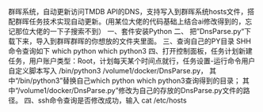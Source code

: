 群晖系统，自动更新访问TMDB API的DNS，支持写入到群晖系统hosts文件，搭配群晖任务技术实现自动更新。(用某位大佬的代码基础上结合ai修改得到的，忘记那位大佬的一下子搜索不到）
一、套件安装Python
二、 把”DnsParse.py“下载下来，导入到群晖群晖的你想放的文件夹里面。
三、查询自己的PY目录
SHH命令查询如下
which python
which python3
四、打开控制面板，任务计划新建任务，用户账户类型：Root，计划每天某个时间点就行，任务设置-运行命令用户自定义脚本写入
/bin/python3 /volume1/docker/DnsParse.py，
其中“/bin/python3”替换自己which python which python3查询得到的目录；
其中“/volume1/docker/DnsParse.py”修改为自己的存放的DnsParse.py文件的路径。
四、ssh命令查询是否修改成功，输入
cat /etc/hosts
